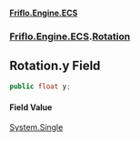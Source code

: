 #### [Friflo.Engine.ECS](index.md#'index')
### [Friflo.Engine.ECS](Friflo.Engine.ECS.md#'Friflo.Engine.ECS').[Rotation](Rotation.md#'Friflo.Engine.ECS.Rotation')

## Rotation.y Field

```csharp
public float y;
```

#### Field Value
[System.Single](https://docs.microsoft.com/en-us/dotnet/api/System.Single#'System.Single')
